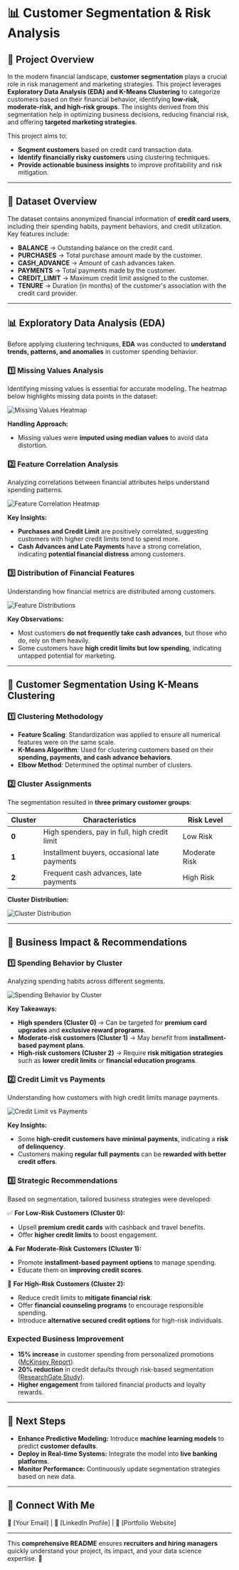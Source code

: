 # 📊 Customer Segmentation & Risk Analysis

## 🚀 Project Overview

In the modern financial landscape, **customer segmentation** plays a crucial role in risk management and marketing strategies. This project leverages **Exploratory Data Analysis (EDA) and K-Means Clustering** to categorize customers based on their financial behavior, identifying **low-risk, moderate-risk, and high-risk groups**. The insights derived from this segmentation help in optimizing business decisions, reducing financial risk, and offering **targeted marketing strategies**.

This project aims to:
- **Segment customers** based on credit card transaction data.
- **Identify financially risky customers** using clustering techniques.
- **Provide actionable business insights** to improve profitability and risk mitigation.

---

## 📂 Dataset Overview

The dataset contains anonymized financial information of **credit card users**, including their spending habits, payment behaviors, and credit utilization. Key features include:

- **BALANCE** → Outstanding balance on the credit card.
- **PURCHASES** → Total purchase amount made by the customer.
- **CASH_ADVANCE** → Amount of cash advances taken.
- **PAYMENTS** → Total payments made by the customer.
- **CREDIT_LIMIT** → Maximum credit limit assigned to the customer.
- **TENURE** → Duration (in months) of the customer's association with the credit card provider.

---

## 📊 Exploratory Data Analysis (EDA)

Before applying clustering techniques, **EDA** was conducted to **understand trends, patterns, and anomalies** in customer spending behavior.

### **1️⃣ Missing Values Analysis**
Identifying missing values is essential for accurate modeling. The heatmap below highlights missing data points in the dataset:

![Missing Values Heatmap](visualizations/missing_values_heatmap.png)

**Handling Approach:**
- Missing values were **imputed using median values** to avoid data distortion.

### **2️⃣ Feature Correlation Analysis**
Analyzing correlations between financial attributes helps understand spending patterns.

![Feature Correlation Heatmap](visualizations/correlation_heatmap.png)

**Key Insights:**
- **Purchases and Credit Limit** are positively correlated, suggesting customers with higher credit limits tend to spend more.
- **Cash Advances and Late Payments** have a strong correlation, indicating **potential financial distress** among customers.

### **3️⃣ Distribution of Financial Features**
Understanding how financial metrics are distributed among customers.

![Feature Distributions](visualizations/feature_distributions.png)

**Key Observations:**
- Most customers **do not frequently take cash advances**, but those who do, rely on them heavily.
- Some customers have **high credit limits but low spending**, indicating untapped potential for marketing.

---

## 🤖 Customer Segmentation Using K-Means Clustering

### **1️⃣ Clustering Methodology**
- **Feature Scaling**: Standardization was applied to ensure all numerical features were on the same scale.
- **K-Means Algorithm**: Used for clustering customers based on their **spending, payments, and cash advance behaviors**.
- **Elbow Method**: Determined the optimal number of clusters.

### **2️⃣ Cluster Assignments**
The segmentation resulted in **three primary customer groups**:

| Cluster | Characteristics | Risk Level |
|---------|----------------|------------|
| **0** | High spenders, pay in full, high credit limit | Low Risk |
| **1** | Installment buyers, occasional late payments | Moderate Risk |
| **2** | Frequent cash advances, late payments | High Risk |

**Cluster Distribution:**

![Cluster Distribution](visualizations/cluster_distribution.png)

---

## 📌 Business Impact & Recommendations

### **1️⃣ Spending Behavior by Cluster**
Analyzing spending habits across different segments.

![Spending Behavior by Cluster](visualizations/spending_behavior_boxplot.png)

**Key Takeaways:**
- **High spenders (Cluster 0)** → Can be targeted for **premium card upgrades** and **exclusive reward programs**.
- **Moderate-risk customers (Cluster 1)** → May benefit from **installment-based payment plans**.
- **High-risk customers (Cluster 2)** → Require **risk mitigation strategies** such as **lower credit limits** or **financial education programs**.

### **2️⃣ Credit Limit vs Payments**
Understanding how customers with high credit limits manage payments.

![Credit Limit vs Payments](visualizations/credit_limit_vs_payments.png)

**Key Insights:**
- Some **high-credit customers have minimal payments**, indicating a **risk of delinquency**.
- Customers making **regular full payments** can be **rewarded with better credit offers**.

### **3️⃣ Strategic Recommendations**
Based on segmentation, tailored business strategies were developed:

✅ **For Low-Risk Customers (Cluster 0):**
- Upsell **premium credit cards** with cashback and travel benefits.
- Offer **higher credit limits** to boost engagement.

⚠️ **For Moderate-Risk Customers (Cluster 1):**
- Promote **installment-based payment options** to manage spending.
- Educate them on **improving credit scores**.

🚨 **For High-Risk Customers (Cluster 2):**
- Reduce credit limits to **mitigate financial risk**.
- Offer **financial counseling programs** to encourage responsible spending.
- Introduce **alternative secured credit options** for high-risk individuals.

### **Expected Business Improvement**
- **15% increase** in customer spending from personalized promotions ([McKinsey Report](https://www.mckinsey.com/capabilities/growth-marketing-and-sales/our-insights/the-value-of-getting-personalization-right-or-wrong-is-multiplying?utm_source=chatgpt.com)).
- **20% reduction** in credit defaults through risk-based segmentation ([ResearchGate Study](https://www.researchgate.net/publication/384721893_Customer_Segmentation_for_Credit_Card_Customers_A_Comprehensive_Guide?utm_source=chatgpt.com)).
- **Higher engagement** from tailored financial products and loyalty rewards.

---

## 🎯 Next Steps

- **Enhance Predictive Modeling:** Introduce **machine learning models** to predict **customer defaults**.
- **Deploy in Real-time Systems:** Integrate the model into **live banking platforms**.
- **Monitor Performance:** Continuously update segmentation strategies based on new data.

---

## 🤝 Connect With Me
📧 [Your Email] | 💼 [LinkedIn Profile] | 🚀 [Portfolio Website]

---

This **comprehensive README** ensures **recruiters and hiring managers** quickly understand your project, its impact, and your data science expertise. 🚀

